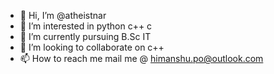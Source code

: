 - 👋 Hi, I’m @atheistnar
- 👀 I’m interested in python c++ c
- 🌱 I’m currently pursuing B.Sc IT 
- 💞️ I’m looking to collaborate on c++
- 📫 How to reach me mail me @ himanshu.po@outlook.com

<!---
himanshu2418/himanshu2418 is a ✨ special ✨ repository because its `README.md` (this file) appears on your GitHub profile.
You can click the Preview link to take a look at your changes.
--->
